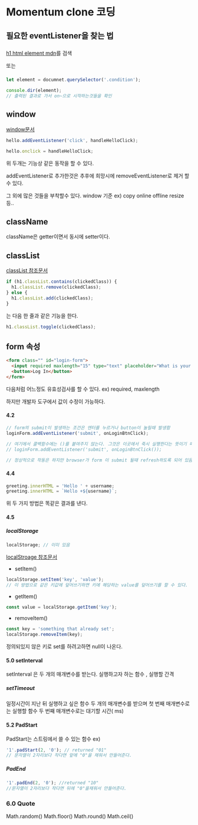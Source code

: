 # Momentum clone 코딩

## 필요한 eventListener을 찾는 법

###

[h1 html element mdn](https://developer.mozilla.org/en-US/docs/Web/API/HTMLHeadingElement)를 검색

또는

###

```js
let element = documnet.querySelector('.condition');

console.dir(element);
// 출력된 결과로 가서 on~으로 시작하는것들을 확인
```

## window

[window문서](https://developer.mozilla.org/en-US/docs/Web/API/window)

```js
hello.addEventListener('click', handleHelloClick);
```

```js
hello.onclick = handleHelloClick;
```

위 두개는 기능상 같은 동작을 할 수 있다.

addEventListener로 추가한것은 추후에 희망시에
removeEventListener로 제거 할 수 있다.

그 외에 많은 것들을 부착할수 있다.
window 기준 ex) copy online offline resize 등..

## className

className은 getter이면서 동시에 setter이다.

## classList

[classList 참조문서](https://developer.mozilla.org/en-US/docs/Web/API/DOMTokenList)

```js
if (h1.classList.contains(clickedClass)) {
  h1.classList.remove(clickedClass);
} else {
  h1.classList.add(clickedClass);
}
```

는 다음 한 줄과 같은 기능을 한다.

```js
h1.classList.toggle(clickedClass);
```

## form 속성

```html
<form class="" id="login-form">
  <input required maxlength="15" type="text" placeholder="What is your name?" />
  <button>Log In</button>
</form>
```

다음처럼 어느정도 유효성검사를 할 수 있다.
ex) required, maxlength

하지만 개발자 도구에서 값이 수정이 가능하다.

#### 4.2

```js
// form의 submit이 발생하는 조건은 엔터를 누르거나 button이 눌릴때 발생함
loginForm.addEventListener('submit', onLoginBtnClick);

// 여기에서 콜백함수에는 ()를 붙여주지 않는다. 그것은 이곳에서 죽시 실행한다는 뜻이기 때문이다.
// loginForm.addEventListener('submit', onLoginBtnClick());

// 정상적으로 작동은 하지만 browser가 form 이 submit 될때 refresh하도록 되어 있음
```

#### 4.4

```js
greeting.innerHTML = 'Hello ' + username;
greeting.innerHTML = `Hello +${username}`;
```

위 두 가지 방법은 똑같은 결과를 낸다.

#### 4.5

##### localStorage

```js
localStorage; // 이미 있음
```

[localStroage 참조문서](https://developer.mozilla.org/en-US/docs/Web/API/window/localStorage)

- setItem()

```js
localStorage.setItem('key', 'value');
// 이 방법으로 같은 키값에 덮어쓰기하면 키에 해당하는 value를 덮어쓰기를 할 수 있다.
```

- getItem()

```js
const value = localStorage.getItem('key');
```

- removeItem()

```js
const key = 'something that already set';
localStorage.removeItem(key);
```

정의되있지 않은 키로 set를 하려고하면 null이 나온다.

#### 5.0 setInterval

setInterval 은 두 개의 매개변수를 받는다.
실행하고자 하는 함수 , 실행할 간격

##### setTimeout

일정시간이 지난 뒤 실행하고 싶은 함수
두 개의 매개변수를 받으며
첫 번째 매개변수로는 실행할 함수
두 번째 매개변수로는 대기할 시간( ms)

#### 5.2 PadStart

PadStart는 스트링에서 쓸 수 있는 함수
ex)

```js
'1'.padStart(2, '0'); // returned "01"
// 문자열이 2자리보다 작다면 앞에 "0"을 채워서 만들어준다.
```

##### PadEnd

```js
'1'.padEnd(2, '0'); //returned "10"
//문자열이 2자리보다 작다면 뒤에 "0"을채워서 만들어준다.
```

### 6.0 Quote

Math.random()
Math.floor()
Math.round()
Math.ceil()
